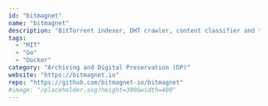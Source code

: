 ```yaml
---
id: "bitmagnet"
name: "bitmagnet"
description: "BitTorrent indexer, DHT crawler, content classifier and torrent search engine with web UI, GraphQL API and Servarr stack integration."
tags:
  - "MIT"
  - "Go"
  - "Docker"
category: "Archiving and Digital Preservation (DP)"
website: "https://bitmagnet.io"
repo: "https://github.com/bitmagnet-io/bitmagnet"
#image: "/placeholder.svg?height=300&width=400"
---
```


